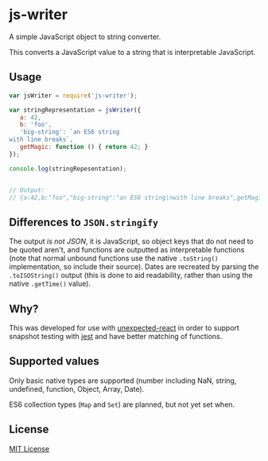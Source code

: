 # js-writer

A simple JavaScript object to string converter.

This converts a JavaScript value to a string that is interpretable JavaScript.

## Usage
```js
var jsWriter = require('js-writer');

var stringRepresentation = jsWriter({
   a: 42,
   b: 'foo',
   'big-string': `an ES6 string
with line breaks`,
   getMagic: function () { return 42; }
});

console.log(stringRepesentation);


// Output:
// {a:42,b:"foo","big-string":"an ES6 string\nwith line breaks",getMagic:function () { return 42; }}

```
## Differences to `JSON.stringify`

The output _is not JSON_, it is JavaScript, so object keys that do not need to be quoted aren't, and functions are outputted as interpretable functions (note that normal unbound functions use the native `.toString()` implementation, so include their source). Dates are recreated by parsing the `.toISOString()` output (this is done to aid readability, rather than using the native `.getTime()` value).

## Why?

This was developed for use with [unexpected-react](https://github.com/bruderstein/unexpected-react) in order to support snapshot testing with [jest](https://facebook.github.io/jest/) and have better matching of functions.

## Supported values

Only basic native types are supported (number including NaN, string, undefined, function, Object, Array, Date).

ES6 collection types (`Map` and `Set`) are planned, but not yet set when.

## License

[MIT License](./LICENSE)